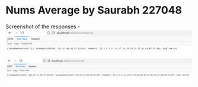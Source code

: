 # Nums Average by Saurabh 227048

Screenshot of the responses - 
![alt text](q1.png) ![alt text](q12.png)